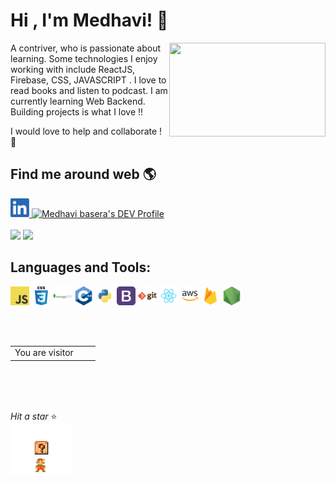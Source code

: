 # Hi , I'm Medhavi! :space_invader:

<img align="right" src="https://media.giphy.com/media/26uf9Ne4USMSeDoA0/giphy.gif" width="250" height="150">
 A contriver, who is passionate about learning. 
 Some technologies I enjoy working with include ReactJS, Firebase, CSS, JAVASCRIPT .
 I love to read books and listen to podcast. I am currently learning Web Backend.
 Building projects is what I love !!
        
 <!-- Also ,to know more about me visit <a href="">My Website❤️ </a>-->
            
 I would love to help and collaborate ! :blossom:

## Find me around web 🌎

<a href="https://www.linkedin.com/in/medhavi-basera-9b30261a2/">
<img src="https://github.com/medhavi11/linkedin/blob/main/LI-In-Bug.png" alt="Medhavi basera's LINKEDIN Profile" height="30" width="30">
</a>
<a href="https://dev.to/medhavi11">
  <img src="https://d2fltix0v2e0sb.cloudfront.net/dev-badge.svg" alt="Medhavi basera's DEV Profile" height="33" width="33">
</a>


<br>
<br>
<img  src="https://github-readme-stats.anuraghazra1.vercel.app/api?username=medhavi11&show_icons=true&include_all_commits=true&theme=material-palenight">

  <!-- Change the `github-readme-stats.anuraghazra1.vercel.app` to `github-readme-stats.vercel.app`  -->
 <img  src="https://github-readme-stats.anuraghazra1.vercel.app/api/top-langs/?username=medhavi11&layout=compact&theme=material-palenight" />
 
 <br>
 
 ## Languages and Tools:

<code><img height="30" src="https://raw.githubusercontent.com/github/explore/80688e429a7d4ef2fca1e82350fe8e3517d3494d/topics/javascript/javascript.png"></code>
<code><img height="30" src="https://raw.githubusercontent.com/github/explore/80688e429a7d4ef2fca1e82350fe8e3517d3494d/topics/css/css.png"></code>
<code><img height="30" src="https://raw.githubusercontent.com/github/explore/80688e429a7d4ef2fca1e82350fe8e3517d3494d/topics/mongodb/mongodb.png"></code>
<code><img height="30" src="https://raw.githubusercontent.com/github/explore/80688e429a7d4ef2fca1e82350fe8e3517d3494d/topics/cpp/cpp.png"></code>
<code><img height="30" src="https://raw.githubusercontent.com/github/explore/80688e429a7d4ef2fca1e82350fe8e3517d3494d/topics/python/python.png"></code>
<code><img height="30" src="https://raw.githubusercontent.com/github/explore/80688e429a7d4ef2fca1e82350fe8e3517d3494d/topics/bootstrap/bootstrap.png"></code>
<code><img height="30" src="https://raw.githubusercontent.com/github/explore/80688e429a7d4ef2fca1e82350fe8e3517d3494d/topics/git/git.png"></code>
<code><img height="30" src="https://raw.githubusercontent.com/github/explore/80688e429a7d4ef2fca1e82350fe8e3517d3494d/topics/react/react.png"></code>
<code><img height="30" src="https://raw.githubusercontent.com/github/explore/80688e429a7d4ef2fca1e82350fe8e3517d3494d/topics/aws/aws.png"></code>
<code><img height="30" src="https://raw.githubusercontent.com/github/explore/80688e429a7d4ef2fca1e82350fe8e3517d3494d/topics/firebase/firebase.png"></code>
<code><img height="30" src="https://raw.githubusercontent.com/github/explore/80688e429a7d4ef2fca1e82350fe8e3517d3494d/topics/nodejs/nodejs.png"></code>


<br>
<br>

<table align="center">
  <tr>
    <td>You are visitor</td>
    <td><img align="left" src="https://profile-counter.glitch.me/medhavi11/count.svg" alt="" /></td>
   <td>
  </tr>
 </table>
 <br>
<div>
 <br><br>
 
 *Hit a star* :star:
 <br>
 <img height="80" src="https://github.com/harshalrj25/MasterAssetsRepo/blob/master/mario.gif"></div> 
